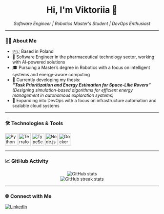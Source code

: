 <h1 align="center">Hi, I'm Viktoriia 👋</h1>
<p align="center">
  <em>Software Engineer | Robotics Master's Student | DevOps Enthusiast</em>
</p>

---

### 👩‍💻 About Me

- 🇵🇱 Based in Poland  
- 💼 Software Engineer in the pharmaceutical technology sector, working with AI-powered solutions  
- 🎓 Pursuing a Master’s degree in Robotics with a focus on intelligent systems and energy-aware computing  
- 🚀 Currently developing my thesis:  
  <strong><i>“Task Prioritization and Energy Estimation for Space-Like Rovers”</i></strong>  
  *(Designing simulation-based algorithms for efficient energy management in autonomous exploration systems)*  
- 🔄 Expanding into DevOps with a focus on infrastructure automation and scalable cloud systems  

---

### 🛠️ Technologies & Tools

<p align="left">
  <img src="https://cdn.jsdelivr.net/gh/devicons/devicon/icons/python/python-original.svg" height="40" alt="Python"/>
  <img src="https://cdn.jsdelivr.net/gh/devicons/devicon/icons/terraform/terraform-original.svg" height="40" alt="Terraform"/>
  <img src="https://cdn.jsdelivr.net/gh/devicons/devicon/icons/typescript/typescript-original.svg" height="40" alt="TypeScript"/>
  <img src="https://cdn.jsdelivr.net/gh/devicons/devicon/icons/nodejs/nodejs-original.svg" height="40" alt="Node.js"/>
  <img src="https://cdn.jsdelivr.net/gh/devicons/devicon/icons/docker/docker-original.svg" height="40" alt="Docker"/>
</p>

---

### 📈 GitHub Activity

<p align="center">
  <img src="https://github-readme-stats.vercel.app/api?username=Vi4697&show_icons=true&hide_title=true&theme=transparent" alt="GitHub stats"/>
  <br/>
  <img src="https://streak-stats.demolab.com?user=Vi4697&theme=transparent" alt="GitHub streak stats"/>
</p>

---

### 🌐 Connect with Me

[![LinkedIn](https://img.shields.io/badge/-LinkedIn-0A66C2?style=flat-square&logo=linkedin&logoColor=white)](https://www.linkedin.com/in/viktoriia-zvonarova-b08855214/)
